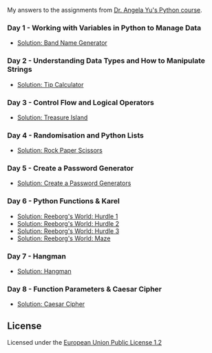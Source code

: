 My answers to the assignments from [ Dr. Angela Yu's Python course](https://www.udemy.com/course/100-days-of-code/).

### Day 1 - Working with Variables in Python to Manage Data
- [Solution: Band Name Generator](https://github.com/NEO400/100DaysOfCode/tree/main/Day1)

### Day 2 - Understanding Data Types and How to Manipulate Strings
- [Solution: Tip Calculator](https://github.com/NEO400/100DaysOfCode/tree/main/Day2)

### Day 3 - Control Flow and Logical Operators
- [Solution: Treasure Island](https://github.com/NEO400/100DaysOfCode/tree/main/Day3)

### Day 4 - Randomisation and Python Lists
- [Solution: Rock Paper Scissors](https://github.com/NEO400/100DaysOfCode/tree/main/Day4)

### Day 5 - Create a Password Generator
- [Solution: Create a Password Generators](https://github.com/NEO400/100DaysOfCode/tree/main/Day5)

### Day 6 - Python Functions & Karel
- [Solution: Reeborg's World: Hurdle 1](https://github.com/NEO400/100DaysOfCode/blob/main/Day6/ReeborgsWorldHurdle1Challenge.txt)
- [Solution: Reeborg's World: Hurdle 2](https://github.com/NEO400/100DaysOfCode/blob/main/Day6/ReeborgsWorldHurdle2Challenge.txt)
- [Solution: Reeborg's World: Hurdle 3](https://github.com/NEO400/100DaysOfCode/blob/main/Day6/ReeborgsWorldHurdle3Challenge.txt)
- [Solution: Reeborg's World: Maze](https://github.com/NEO400/100DaysOfCode/blob/main/Day6/ReeborgsWorldMaze.txt)

### Day 7 - Hangman
- [Solution: Hangman](https://github.com/NEO400/100DaysOfCode/tree/main/Day7)

### Day 8 - Function Parameters & Caesar Cipher
- [Solution: Caesar Cipher](https://github.com/NEO400/100DaysOfCode/tree/main/Day8)

## License
Licensed under the [European Union Public License 1.2](https://joinup.ec.europa.eu/collection/eupl/eupl-text-eupl-12)
